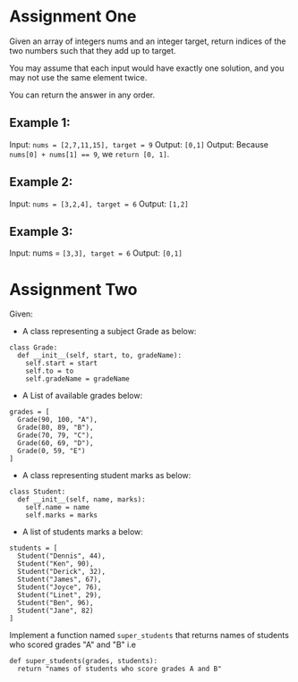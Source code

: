 

# Assignment One
Given an array of integers nums and an integer target, return indices of the two numbers such that they add up to target.

You may assume that each input would have exactly one solution, and you may not use the same element twice.

You can return the answer in any order.

## Example 1:

Input: ```nums = [2,7,11,15], target = 9```
Output: ```[0,1]```
Output: Because ```nums[0] + nums[1] == 9```, we ```return [0, 1]```.

## Example 2:

Input: ```nums = [3,2,4], target = 6```
Output: ```[1,2]```

## Example 3:

Input: nums = ```[3,3], target = 6```
Output: ```[0,1]```


# Assignment Two
 
 
Given:
- A class representing a subject Grade as below:
```
class Grade:
  def __init__(self, start, to, gradeName):
    self.start = start
    self.to = to
    self.gradeName = gradeName
```
- A List of available grades below:
```
grades = [
  Grade(90, 100, "A"),
  Grade(80, 89, "B"),
  Grade(70, 79, "C"),
  Grade(60, 69, "D"),
  Grade(0, 59, "E")
]
```
- A class representing student marks as below:
```
class Student:
  def __init__(self, name, marks):
    self.name = name
    self.marks = marks
```
  
- A list of students marks a below:
```
students = [
  Student("Dennis", 44),
  Student("Ken", 90),
  Student("Derick", 32),
  Student("James", 67),
  Student("Joyce", 76),
  Student("Linet", 29),
  Student("Ben", 96),
  Student("Jane", 82)
]
```

Implement a function named `super_students` that returns names of students who scored grades "A" and "B" i.e
```
def super_students(grades, students):
  return "names of students who score grades A and B"

```
